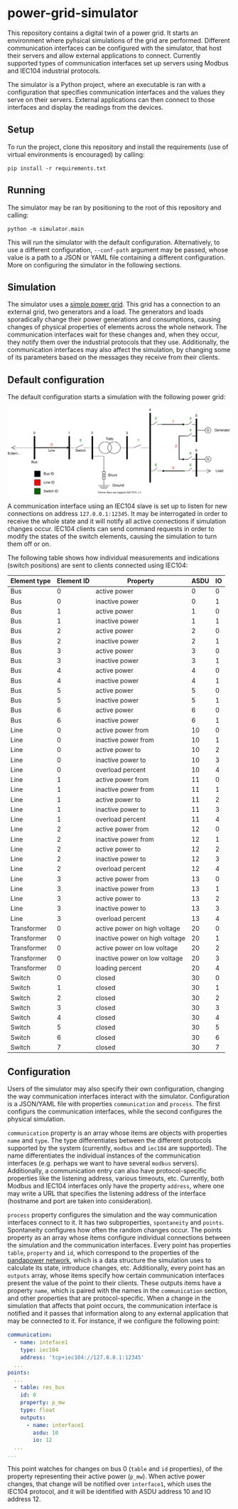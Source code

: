 # power-grid-simulator

This repository contains a digital twin of a power grid. It starts an
environment where pyhsical simulations of the grid are performed. Different
communication interfaces can be configured with the simulator, that host their
servers and allow external applications to connect. Currently supported types
of communication interfaces set up servers using Modbus and IEC104 industrial
protocols.

The simulator is a Python project, where an executable is ran with a
configuration that specifies communication interfaces and the values they serve
on their servers. External applications can then connect to those interfaces
and display the readings from the devices.

## Setup

To run the project, clone this repository and install the requirements (use of
virtual environments is encouraged) by calling:

```shell
pip install -r requirements.txt
```

## Running

The simulator may be ran by positioning to the root of this repository and
calling:

```shell
python -m simulator.main
```

This will run the simulator with the default configuration. Alternatively, to
use a different configuration, ``--conf-path`` argument may be passed, whose
value is a path to a JSON or YAML file containing a different configuration.
More on configuring the simulator in the following sections.

## Simulation

The simulator uses a [simple power
grid](https://pandapower.readthedocs.io/en/v2.4.0/networks/example.html#simple-example-network).
This grid has a connection to an external grid, two generators and a load. The
generators and loads sporadically change their power generations and
consumptions, causing changes of physical properties of elements across the
whole network. The communication interfaces wait for these changes and, when
they occur, they notify them over the industrial protocols that they use.
Additionally, the communication interfaces may also affect the simulation, by
changing some of its parameters based on the messages they receive from their
clients.

## Default configuration

The default configuration starts a simulation with the following power grid:

![Simple power grid](images/network.svg)

A communication interface using an IEC104 slave is set up to listen for new
connections on address ``127.0.0.1:12345``. It may be interrogated in order to
receive the whole state and it will notify all active connections if simulation
changes occur. IEC104 clients can send command requests in order to modify the
states of the switch elements, causing the simulation to turn them off or on.

The following table shows how individual measurements and indications (switch
positions) are sent to clients connected using IEC104:

|Element type|Element ID|Property                      |ASDU|IO  |
|------------|----------|------------------------------|----|----|
|Bus         |0         |active power                  |0   |0   |
|Bus         |0         |inactive power                |0   |1   |
|Bus         |1         |active power                  |1   |0   |
|Bus         |1         |inactive power                |1   |1   |
|Bus         |2         |active power                  |2   |0   |
|Bus         |2         |inactive power                |2   |1   |
|Bus         |3         |active power                  |3   |0   |
|Bus         |3         |inactive power                |3   |1   |
|Bus         |4         |active power                  |4   |0   |
|Bus         |4         |inactive power                |4   |1   |
|Bus         |5         |active power                  |5   |0   |
|Bus         |5         |inactive power                |5   |1   |
|Bus         |6         |active power                  |6   |0   |
|Bus         |6         |inactive power                |6   |1   |
|Line        |0         |active power from             |10  |0   |
|Line        |0         |inactive power from           |10  |1   |
|Line        |0         |active power to               |10  |2   |
|Line        |0         |inactive power to             |10  |3   |
|Line        |0         |overload percent              |10  |4   |
|Line        |1         |active power from             |11  |0   |
|Line        |1         |inactive power from           |11  |1   |
|Line        |1         |active power to               |11  |2   |
|Line        |1         |inactive power to             |11  |3   |
|Line        |1         |overload percent              |11  |4   |
|Line        |2         |active power from             |12  |0   |
|Line        |2         |inactive power from           |12  |1   |
|Line        |2         |active power to               |12  |2   |
|Line        |2         |inactive power to             |12  |3   |
|Line        |2         |overload percent              |12  |4   |
|Line        |3         |active power from             |13  |0   |
|Line        |3         |inactive power from           |13  |1   |
|Line        |3         |active power to               |13  |2   |
|Line        |3         |inactive power to             |13  |3   |
|Line        |3         |overload percent              |13  |4   |
|Transformer |0         |active power on high voltage  |20  |0   |
|Transformer |0         |inactive power on high voltage|20  |1   |
|Transformer |0         |active power on low voltage   |20  |2   |
|Transformer |0         |inactive power on low voltage |20  |3   |
|Transformer |0         |loading percent               |20  |4   |
|Switch      |0         |closed                        |30  |0   |
|Switch      |1         |closed                        |30  |1   |
|Switch      |2         |closed                        |30  |2   |
|Switch      |3         |closed                        |30  |3   |
|Switch      |4         |closed                        |30  |4   |
|Switch      |5         |closed                        |30  |5   |
|Switch      |6         |closed                        |30  |6   |
|Switch      |7         |closed                        |30  |7   |

## Configuration

Users of the simulator may also specify their own configuration, changing the
way communication interfaces interact with the simulator. Configuration is a
JSON/YAML file with properties ``communication`` and ``process``. The first
configurs the communication interfaces, while the second configures the
physical simulation.

``communication`` property is an array whose items are objects with properties
``name`` and ``type``. The type differentiates between the different protocols
supported by the system (currently, ``modbus`` and ``iec104`` are supported).
The name differentiates the individual instances of the communication
interfaces (e.g. perhaps we want to have several ``modbus`` servers).
Additionally, a communication entry can also have protocol-specific properties
like the listening address, various timeouts, etc. Currently, both Modbus and
IEC104 interfaces only have the property ``address``, where one may write a URL
that specifies the listening address of the interface (hostname and port are
taken into consideration).

``process`` property configures the simulation and the way communication
interfaces connect to it. It has two subproperties, ``spontaneity`` and
``points``. Spontaneity configures how often the random changes occur. The
points property as an array whose items configure individual connections
between the simulation and the communication interfaces. Every point has
properties ``table``, ``property`` and ``id``, which correspond to the
properties of the [pandapower
network](https://pandapower.readthedocs.io/en/v2.4.0/elements.html), which is a
data structure the simulation uses to calculate its state, introduce changes,
etc. Additionally, every point has an ``outputs`` array, whose items specify
how certain communication interfaces present the value of the point to their
clients. These outputs items have a property ``name``, which is paired with the
names in the ``communication`` section, and other properties that are
protocol-specific. When a change in the simulation that affects that point
occurs, the communication interface is notified and it passes that information
along to any external application that may be connected to it. For instance, if
we configure the following point:

```yaml
communication:
  - name: inteface1
    type: iec104
    address: 'tcp+iec104://127.0.0.1:12345'
  ...
points:
  ...
  - table: res_bus
    id: 0
    property: p_mw
    type: float
    outputs:
      - name: interface1
        asdu: 10
        io: 12
  ...
...
```

This point watches for changes on bus 0 (``table`` and ``id`` properties), of
the property representing their active power (``p_mw``). When active power
changes, that change will be notified over ``interface1``, which uses the
IEC104 protocol, and it will be identified with ASDU address 10 and IO address
12.
